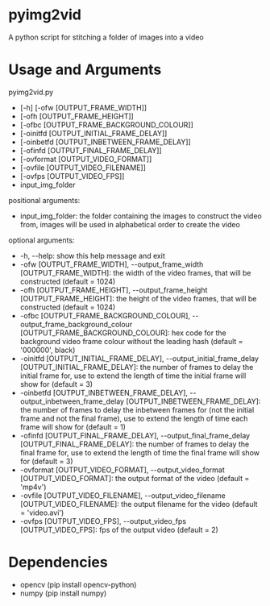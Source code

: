 # pyimg2vid
A python script for stitching a folder of images into a video

# Usage and Arguments
pyimg2vid.py
- [-h] [-ofw [OUTPUT_FRAME_WIDTH]]
- [-ofh [OUTPUT_FRAME_HEIGHT]]
- [-ofbc [OUTPUT_FRAME_BACKGROUND_COLOUR]]
- [-oinitfd [OUTPUT_INITIAL_FRAME_DELAY]]
- [-oinbetfd [OUTPUT_INBETWEEN_FRAME_DELAY]]
- [-ofinfd [OUTPUT_FINAL_FRAME_DELAY]]
- [-ovformat [OUTPUT_VIDEO_FORMAT]]
- [-ovfile [OUTPUT_VIDEO_FILENAME]]
- [-ovfps [OUTPUT_VIDEO_FPS]]
- input_img_folder

positional arguments:
- input_img_folder: the folder containing the images to construct the video from, images will be used in alphabetical order to create the video

optional arguments:
- -h, --help: show this help message and exit
- -ofw [OUTPUT_FRAME_WIDTH], --output_frame_width [OUTPUT_FRAME_WIDTH]: the width of the video frames, that will be constructed (default = 1024)
- -ofh [OUTPUT_FRAME_HEIGHT], --output_frame_height [OUTPUT_FRAME_HEIGHT]: the height of the video frames, that will be constructed (default = 1024)
- -ofbc [OUTPUT_FRAME_BACKGROUND_COLOUR], --output_frame_background_colour [OUTPUT_FRAME_BACKGROUND_COLOUR]: hex code for the background video frame colour without the leading hash (default = '000000', black)
- -oinitfd [OUTPUT_INITIAL_FRAME_DELAY], --output_initial_frame_delay [OUTPUT_INITIAL_FRAME_DELAY]: the number of frames to delay the initial frame for, use to extend the length of time the initial frame will show for (default = 3)
- -oinbetfd [OUTPUT_INBETWEEN_FRAME_DELAY], --output_inbetween_frame_delay [OUTPUT_INBETWEEN_FRAME_DELAY]: the number of frames to delay the inbetween frames for (not the initial frame and not the final frame), use to extend the length of time each frame will show for (default = 1)
- -ofinfd [OUTPUT_FINAL_FRAME_DELAY], --output_final_frame_delay [OUTPUT_FINAL_FRAME_DELAY]: the number of frames to delay the final frame for, use to extend the length of time the final frame will show for (default = 3)
- -ovformat [OUTPUT_VIDEO_FORMAT], --output_video_format [OUTPUT_VIDEO_FORMAT]: the output format of the video (default = 'mp4v')
- -ovfile [OUTPUT_VIDEO_FILENAME], --output_video_filename [OUTPUT_VIDEO_FILENAME]: the output filename for the video (default = 'video.avi')
- -ovfps [OUTPUT_VIDEO_FPS], --output_video_fps [OUTPUT_VIDEO_FPS]: fps of the output video (default = 2)

# Dependencies
- opencv (pip install opencv-python)
- numpy (pip install numpy)